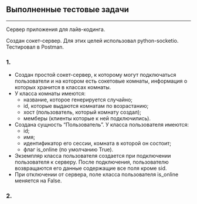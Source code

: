 ## Выполненные тестовые задачи 
----------------------------------------------------------------
Сервер приложения для лайв-кодинга.

Создан сокет-сервер. Для этих целей использовал python-socketio. Тестировал в Postman.

### 1.
- Создан простой сокет-сервер, к которому могут подключаться пользователи и на котором есть сокетовые комнаты, информация о которых хранится в классах комнаты. 
- У класса комнаты имеются:
	 - название, которое генерируется случайно;
     - id, которые выдаются комнатам по возрастанию; 
     - хост (пользователь, который комнату создал); 
     - мемберы (клиенты которые к ней подключились).
- Создана сущность “Пользователь”. У класса пользователя имеются:
     - id; 
     - имя; 
     - идентификатор его сессии, комната в которой он состоит;
     - флаг is_online (по умолчанию True).  
- Экземпляр класса пользователя создается при подключении пользователя к серверу. После подключения, пользователю возвращаются его данные содержащие все поля кроме sid.
- При отключении от сервера, поле класса пользователя is_online меняется на False.

### 2.

